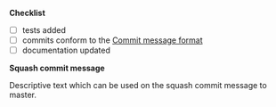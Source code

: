**Checklist**

- [ ] tests added
- [ ] commits conform to the [Commit message format](./CONTRIBUTING.md#commit)
- [ ] documentation updated

**Squash commit message**

Descriptive text which can be used on the squash commit message to master.
